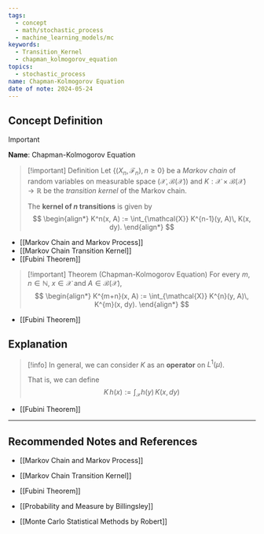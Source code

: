 ```yaml
---
tags:
  - concept
  - math/stochastic_process
  - machine_learning_models/mc
keywords:
  - Transition_Kernel
  - chapman_kolmogorov_equation
topics:
  - stochastic_process
name: Chapman-Kolmogorov Equation
date of note: 2024-05-24
---
```


## Concept Definition

>[!important]
>**Name**: Chapman-Kolmogorov Equation

>[!important] Definition
>Let $\{(X_{n}, \mathscr{F}_{n}), n\ge 0\}$ be a *Markov chain* of random variables on measurable space $(\mathcal{X}, \mathcal{B}(\mathcal{X}))$ and $K: \mathcal{X} \times \mathcal{B}(\mathcal{X}) \to \mathbb{R}$ be the *transition kernel* of the Markov chain.
>
>The **kernel of $n$ transitions** is given by 
>$$
>\begin{align*}
> K^n(x, A) := \int_{\mathcal{X}} K^{n-1}(y, A)\, K(x, dy).
\end{align*}
>$$

- [[Markov Chain and Markov Process]]
- [[Markov Chain Transition Kernel]]
- [[Fubini Theorem]]


>[!important] Theorem (Chapman-Kolmogorov Equation)
>For every $m,n \in \mathbb{N}$, $x\in \mathcal{X}$ and $A \in \mathcal{B}(\mathcal{X})$, 
>$$
>\begin{align*}
> K^{m+n}(x, A) := \int_{\mathcal{X}} K^{n}(y, A)\, K^{m}(x, dy).
\end{align*}
>$$

- [[Fubini Theorem]]
## Explanation

>[!info]
>In general, we can consider $K$ as an **operator** on $L^1(\mu)$. 
>
>That is, we can define
>$$
>K\,h(x) := \int_{\mathcal{X}} h(y)\,K(x, dy)
>$$

- [[Fubini Theorem]]


-----------
##  Recommended Notes and References



- [[Markov Chain and Markov Process]]
- [[Markov Chain Transition Kernel]]

- [[Fubini Theorem]]


- [[Probability and Measure by Billingsley]]
- [[Monte Carlo Statistical Methods by Robert]]
